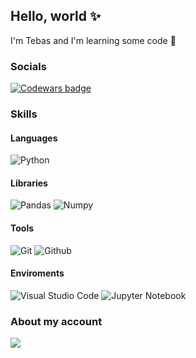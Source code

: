 <!--
**TebasMartinez/TebasMartinez** is a ✨ _special_ ✨ repository because its `README.md` (this file) appears on your GitHub profile.

Here are some ideas to get you started:

- 🔭 I’m currently working on ...
- 🌱 I’m currently learning ...
- 👯 I’m looking to collaborate on ...
- 🤔 I’m looking for help with ...
- 💬 Ask me about ...
- 📫 How to reach me: ...
- 😄 Pronouns: ...
- ⚡ Fun fact: ...
-->

## Hello, world ✨
I'm Tebas and I'm learning some code 👀

### Socials

[![Codewars badge](https://codewars.com/users/TebasMartinez/badges/micro)](https://www.codewars.com/users/TebasMartinez)

### Skills
#### Languages
![Python](https://img.shields.io/badge/python-black?style=for-the-badge&logo=python)

#### Libraries
![Pandas](https://img.shields.io/badge/pandas-black?style=for-the-badge&logo=pandas)
![Numpy](https://img.shields.io/badge/numpy-black?style=for-the-badge&logo=numpy)

#### Tools
![Git](https://img.shields.io/badge/git-black?style=for-the-badge&logo=git)
![Github](https://img.shields.io/badge/github-black?style=for-the-badge&logo=github)

#### Enviroments
![Visual Studio Code](https://img.shields.io/badge/Visual%20Studio%20Code-black?style=for-the-badge&logo=visual-studio-code)
![Jupyter Notebook](https://img.shields.io/badge/Jupyter%20Notebook-black?style=for-the-badge&logo=jupyter)

### About my account

<img align="center" src="https://github-readme-stats.vercel.app/api/top-langs/?username=TebasMartinez&layout=compact&theme=dark" width="auto"></img>
